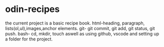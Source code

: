 # odin-recipes
the current project is a basic recipe book.
html-heading, paragraph, lists(ol,ul),images,anchor elements.
git- git commit, git add, git status, git push.
bash- cd, mkdir, touch 
aswell as using github, vscode and setting up a folder for the project.